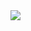 <img align="left" src="https://github-readme-stats.vercel.app/api/top-langs/?username=gitaro-p" />
</a>



